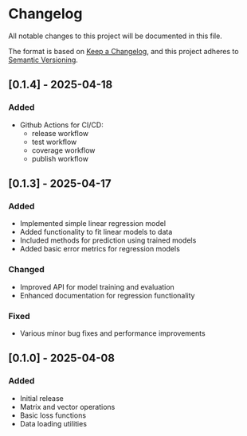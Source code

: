 # Changelog

All notable changes to this project will be documented in this file.

The format is based on [Keep a Changelog](https://keepachangelog.com/en/1.0.0/),
and this project adheres to
[Semantic Versioning](https://semver.org/spec/v2.0.0.html).

## [0.1.4] - 2025-04-18

### Added

- Github Actions for CI/CD:
  - release workflow
  - test workflow
  - coverage workflow
  - publish workflow

## [0.1.3] - 2025-04-17

### Added

- Implemented simple linear regression model
- Added functionality to fit linear models to data
- Included methods for prediction using trained models
- Added basic error metrics for regression models

### Changed

- Improved API for model training and evaluation
- Enhanced documentation for regression functionality

### Fixed

- Various minor bug fixes and performance improvements

## [0.1.0] - 2025-04-08

### Added

- Initial release
- Matrix and vector operations
- Basic loss functions
- Data loading utilities
